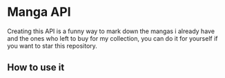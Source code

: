# Manga API
Creating this API is a funny way to mark down the mangas i already have and the ones who left to buy for my collection, you can do it for yourself if you want to star this repository.

## How to use it